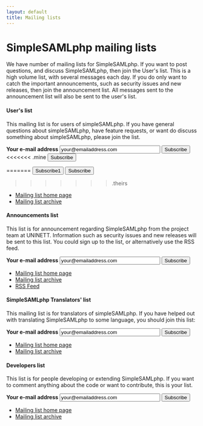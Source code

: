 ```yaml
---
layout: default
title: Mailing lists
---
```

# SimpleSAMLphp mailing lists

We have number of mailing lists for SimpleSAMLphp. If you want to post questions, and discuss SimpleSAMLphp, then join the User's list. This is a high volume list, with several messages each day. If you do only want to catch the important announcements, such as security issues and new releases, then join the announcement list. All messages sent to the announcement list will also be sent to the user's list.

#### User's list

This mailing list is for users of simpleSAMLphp. If you have general questions about simpleSAMLphp, have feature requests, or want do discuss something about simpleSAMLphp, please join the list.

<form action="http://groups.google.com/group/simplesamlphp/boxsubscribe">
<strong>Your e-mail address</strong> 
<input type="text" name="email" size="30" value="your@emailaddress.com" />
<input type="submit" name="sub" value="Subscribe">
<<<<<<< .mine
<input type="submit" name="sub" value="Subscribe">

=======
<input type=BUTTON NAME="sub" size="30" value="Subscribe1" onclick="submit();">
<input type=submit name="sub" value="Subscribe">
>>>>>>> .theirs
</form>

* [Mailing list home page](http://groups.google.com/group/simplesamlphp)
* [Mailing list archive](http://groups.google.com/group/simplesamlphp/topics)

#### Announcements list

This list is for announcement regarding SimpleSAMLphp from the project team at UNINETT. Information such as security issues and new releases will be sent to this list. You could sign up to the list, or alternatively use the RSS feed.

<form action="http://groups.google.com/group/simplesamlphp-announce/boxsubscribe">
<strong>Your e-mail address</strong> 
<input type="text" name="email" size="30" value="your@emailaddress.com" />
<input type=submit name="sub" value="Subscribe">
</form>

* [Mailing list home page](http://groups.google.com/group/simplesamlphp-announce)
* [Mailing list archive](http://groups.google.com/group/simplesamlphp-announce/topics)
* [RSS Feed](http://groups.google.com/group/simplesamlphp-announce/feed/rss_v2_0_msgs.xml)

#### SimpleSAMLphp Translators' list

This mailing list is for translators of simpleSAMLphp. If you have helped out with translating SimpleSAMLphp to some language, you should join this list:


<form action="http://groups.google.com/group/simplesamlphp-translation/boxsubscribe">
<strong>Your e-mail address</strong> 
<input type="text" name="email" size="30" value="your@emailaddress.com" />
<input type=submit name="sub" value="Subscribe">
</form>

* [Mailing list home page](http://groups.google.com/group/simplesamlphp-translation)
* [Mailing list archive](http://groups.google.com/group/simplesamlphp-translation/topics)


#### Developers list

This list is for people developing or extending SimpleSAMLphp. If you want to comment anything about the code or want to
contribute, this is your list.

<form action="http://groups.google.com/group/simplesamlphp-dev/boxsubscribe">
<strong>Your e-mail address</strong>
<input type="text" name="email" size="30" value="your@emailaddress.com" />
<input type=submit name="sub" value="Subscribe">
</form>

* [Mailing list home page](http://groups.google.com/group/simplesamlphp-dev)
* [Mailing list archive](http://groups.google.com/group/simplesamlphp-dev/topics)
